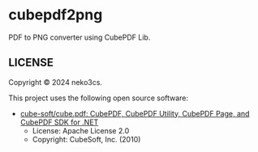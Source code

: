# cubepdf2png

PDF to PNG converter using CubePDF Lib.

## LICENSE

Copyright © 2024 neko3cs.

This project uses the following open source software:

- [cube-soft/cube.pdf: CubePDF, CubePDF Utility, CubePDF Page, and CubePDF SDK for .NET](https://github.com/cube-soft/cube.pdf)
  - License: Apache License 2.0
  - Copyright: CubeSoft, Inc. (2010)
